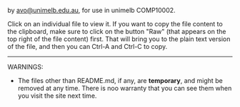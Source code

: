 by avo@unimelb.edu.au, for use in unimelb COMP10002.

Click on an individual file to view it. If you want to copy the
file content to the clipboard, make sure to click on the button "Raw"
(that appears on the top right of the file content) first. That
will bring you to the plain text version of the file, and then
you can Ctrl-A and Ctrl-C to copy.

-------------------------------------------------------------
WARNINGS: 
- The files other than README.md, if any, are **temporary**, and
might be removed at any time. There is noo warranty that you can
see them when you visit the site next time.  
